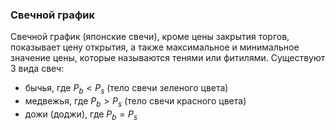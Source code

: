 ### Свечной график
Свечной график (японские свечи), кроме цены закрытия торгов, показывает цену открытия, а также максимальное и минимальное значение цены, которые называются тенями или фитилями. Существуют 3 вида свеч:
- бычья, где $P_b < P_s$ (тело свечи зеленого цвета)
- медвежья, где $P_b > P_s$ (тело свечи красного цвета)
- дожи (доджи), где $P_b = P_s$